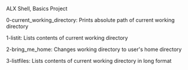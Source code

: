 ALX Shell, Basics Project

0-current_working_directory: Prints absolute path of current working directory

1-listit: Lists contents of current working directory

2-bring_me_home: Changes working directory to user's home directory

3-listfiles: Lists contents of current working directory in long format
